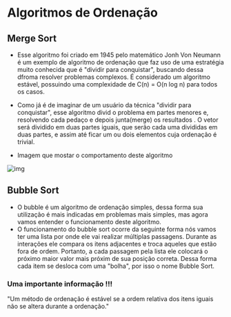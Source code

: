 # Algoritmos de Ordenação
  
  ## Merge Sort
  
   - Esse algoritmo foi criado em 1945 pelo matemático Jonh Von Neumann é um exemplo de algoritmo de ordenação que faz uso de uma estratégia muito conhecida que é "dividir para conquistar", buscando dessa dfroma resolver problemas complexos. É considerado um algoritmo estável, possuindo uma complexidade de C(n) = O(n log n) para todos os casos.
   
   - Como já é de imaginar de um usuário da técnica "dividir para conquistar", esse algoritmo divid o problema em partes menores e, resolvendo cada pedaço e depois junta(merge) os resultados . O vetor será dividido em duas partes iguais, que serão cada uma divididas em duas partes, e assim até ficar um ou dois elementos cuja ordenação é trivial.
   
   - Imagem que mostar o comportamento deste algoritmo
  
   ![img](https://d2m498l008ebpa.cloudfront.net/2016/12/merge-sort.gif) 
   
  ## Bubble Sort
  
  - O bubble é um algoritmo de ordenação simples, dessa forma sua utilização é mais indicadas em problemas mais simples, mas agora vamos entender o funcionamento deste algoritmo.
  - O funcionamento do bubble sort ocorre da seguinte forma nós vamos ter uma lista por onde ele vai realizar múltiplas passagens. Durante as interações ele compara os itens adjacentes e troca aqueles que estão fora de ordem. Portanto, a cada passagem pela lista ele colocará o próximo maior valor mais próxim de sua posição correta. Dessa forma cada item se desloca com uma "bolha", por isso o nome Bubble Sort.
  
   
  ### Uma importante informação !!!
   "Um método de ordenação é estável se a ordem relativa dos itens iguais não se altera durante a ordenação."
